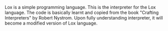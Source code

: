 Lox is a simple programming language.
This is the interpreter for the Lox language.
The code is basically learnt and copied from the book "Crafting Interpreters" by Robert Nystrom.
Upon fully understanding interpreter, it will become a modified version of Lox language.

